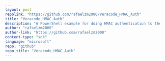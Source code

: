 ```yaml
---
layout: post
repolink: "https://github.com/rafaelzm2000/Veracode_HMAC_Auth"
title: "Veracode_HMAC_Auth"
description: "A PowerShell example for doing HMAC authentication to the Veracode APIs."
author: "rafaelzm2000"
author-link: "https://github.com/rafaelzm2000"
content-type: "sdk"
language: "microsoft"
repo: "github"
repo_title: "Veracode_HMAC_Auth"
---
```

